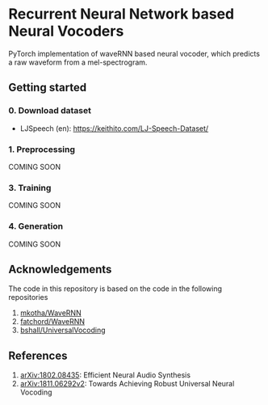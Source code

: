 # Recurrent Neural Network based Neural Vocoders

PyTorch implementation of waveRNN based neural vocoder, which predicts a raw waveform from a mel-spectrogram. 

## Getting started
### 0. Download dataset

- LJSpeech (en): https://keithito.com/LJ-Speech-Dataset/

### 1. Preprocessing

COMING SOON

### 3. Training

COMING SOON
### 4. Generation

COMING SOON

## Acknowledgements

The code in this repository is based on the code in the following repositories
1. [mkotha/WaveRNN](https://github.com/mkotha/WaveRNN)
2. [fatchord/WaveRNN](https://github.com/fatchord/WaveRNN)
3. [bshall/UniversalVocoding](https://github.com/bshall/UniversalVocoding)

## References

1. [arXiv:1802.08435](https://arxiv.org/pdf/1802.08435.pdf): Efficient Neural Audio Synthesis
2. [arXiv:1811.06292v2](https://arxiv.org/pdf/1811.06292.pdf): Towards Achieving Robust Universal Neural Vocoding
